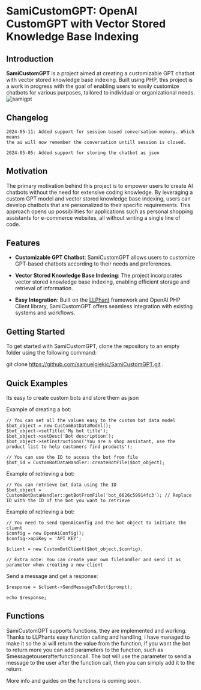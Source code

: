 # SamiCustomGPT: OpenAI CustomGPT with Vector Stored Knowledge Base Indexing

## Introduction

**SamiCustomGPT** is a project aimed at creating a customizable GPT chatbot with vector stored knowledge base indexing. Built using PHP, this project is a work in progress with the goal of enabling users to easily customize chatbots for various purposes, tailored to individual or organizational needs.
![samigpt](https://github.com/samuelgjekic/SamiCustomGPT/assets/41647182/a8fe0b1a-60d3-4973-b08a-8f517f607f54)

## Changelog
```
2024-05-11: Added support for session based conversation memory. Which means
the ai will now remember the conversation untill session is closed. 

2024-05-05: Added support for storing the chatbot as json
```



## Motivation

The primary motivation behind this project is to empower users to create AI chatbots without the need for extensive coding knowledge. By leveraging a custom GPT model and vector stored knowledge base indexing, users can develop chatbots that are personalized to their specific requirements. This approach opens up possibilities for applications such as personal shopping assistants for e-commerce websites, all without writing a single line of code.

## Features

- **Customizable GPT Chatbot**: SamiCustomGPT allows users to customize GPT-based chatbots according to their needs and preferences.
  
- **Vector Stored Knowledge Base Indexing**: The project incorporates vector stored knowledge base indexing, enabling efficient storage and retrieval of information.

- **Easy Integration**: Built on the [ LLPhant](https://github.com/theodo-group/LLPhant) framework and OpenAI PHP Client library, SamiCustomGPT offers seamless integration with existing systems and workflows.

## Getting Started

To get started with SamiCustomGPT, clone the repository to an empty folder using the following command:


git clone https://github.com/samuelgjekic/SamiCustomGPT.git .

## Quick Examples

Its easy to create custom bots and store them as json 

Example of creating a bot:
```
// You can set all the values easy to the custom bot data model
$bot_object = new CustomBotDataModel();
$bot_object->setTitle('My bot title');
$bot_object->setDesc('Bot description');
$bot_object->setInstructions('You are a shop assistant, use the product list to help customers find products');

// You can use the ID to access the bot from file
$bot_id = CustomBotDataHandler::createBotFile($bot_object);
```


Example of retrieving a bot:
```
// You can retrieve bot data using the ID
$bot_object = CustomBotDataHandler::getBotFromFile('bot_6626c59914fc3'); // Replace ID with the ID of the bot you want to retrieve
```


Example of retrieving a bot:
```
// You need to send OpenAiConfig and the bot object to initiate the client
$config = new OpenAiConfig();
$config->apiKey = 'API KEY';

$client = new CustomBotClient($bot_object,$config);

// Extra note: You can create your own filehandler and send it as parameter when creating a new client
```

Send a message and get a response:
```
$response = $client->SendMessageToBot($prompt);

echo $response;
```

## Functions

SamiCustomGPT supports functions, they are implemented and working. Thanks to LLPhants easy function calling
and handling, i have managed to make it so the ai will return the value from the function, if you want the bot
to return more you can add parameters to the function, such as $messagetouserafterfunctioncall. The bot will use
the parameter to send a message to the user after the function call, then you can simply add it to the return. 

More info and guides on the functions is coming soon. 

